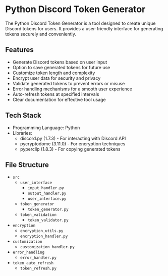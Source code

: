 # Python Discord Token Generator

The Python Discord Token Generator is a tool designed to create unique Discord tokens for users. It provides a user-friendly interface for generating tokens securely and conveniently.

## Features

- Generate Discord tokens based on user input
- Option to save generated tokens for future use
- Customize token length and complexity
- Encrypt user data for security and privacy
- Validate generated tokens to prevent errors or misuse
- Error handling mechanisms for a smooth user experience
- Auto-refresh tokens at specified intervals
- Clear documentation for effective tool usage

## Tech Stack

- Programming Language: Python
- Libraries:
  - discord.py (1.7.3) - For interacting with Discord API
  - pycryptodome (3.11.0) - For encryption techniques
  - pyperclip (1.8.3) - For copying generated tokens

## File Structure

- `src`
  - `user_interface`
    - `input_handler.py`
    - `output_handler.py`
    - `user_interface.py`
  - `token_generator`
    - `token_generator.py`
  - `token_validation`
    - `token_validator.py`
- `encryption`
  - `encryption_utils.py`
  - `encryption_handler.py`
- `customization`
  - `customization_handler.py`
- `error_handling`
  - `error_handler.py`
- `token_auto_refresh`
  - `token_refresh.py`